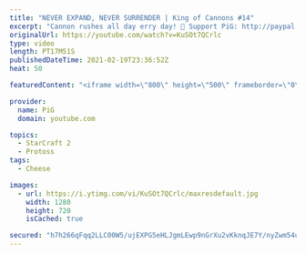 ```yaml
---
title: "NEVER EXPAND, NEVER SURRENDER | King of Cannons #14"
excerpt: "Cannon rushes all day erry day! 🐷 Support PiG: http://paypal.me/PiGSC2 | https://www.patreon.com/PiGSC2  King of Cannons playlist: https://www.youtube.com/watch?v=6LShnUyxhUc&list=PLFUDU8AOevUc-JGoqf5rE1PKuLmJ7hgfw PrintF’s stream: https://www.twitch.tv/quasarprintf -- 🐖 Watch live on https://www.twitch.tv/x5_pig"
originalUrl: https://youtube.com/watch?v=KuSOt7QCrlc
type: video
length: PT17M51S
publishedDateTime: 2021-02-19T23:36:52Z
heat: 50

featuredContent: "<iframe width=\"800\" height=\"500\" frameborder=\"0\" src=\"https://www.youtube.com/embed/KuSOt7QCrlc\" allow=\"accelerometer; autoplay; encrypted-media; gyroscope; picture-in-picture\" allowfullscreen></iframe>"

provider:
  name: PiG
  domain: youtube.com

topics:
  - StarCraft 2
  - Protoss
tags:
  - Cheese

images:
  - url: https://i.ytimg.com/vi/KuSOt7QCrlc/maxresdefault.jpg
    width: 1280
    height: 720
    isCached: true

secured: "h7h266qFqq2LLC00W5/ujEXPG5eHLJgmLEwp9nGrXu2vKknqJE7Y/nyZwm54un5pYOGgzrg3rsXnvfpoyb72Yj+yGygqPSXTo34xmqjHeHFFjGW680o1z1lSVwbaipCCoWcfyMD/F7RMrEtxY2hPjjU9bZVsSVE4HwTNe466h5zr1rYh7lolvrk+zLqLdnvoxjoXul7XaMOtg1Z7ktsMzHWPXnggr8vnTKWVNwyCLxnCcbVuEdWXUt4b+2+IQXos818kQTxMGiYScUs/BIU12K8IXHCv5n9WstaKW25vdIMh1cXoFiTUWEhG2aK/ICe65YoD6yVyxqIvG0VQXNja5y6q+1vBQGhdT6erve3Pf8JT/VObmH8MMvYgABYwulaKvKj3ufnWpxjCTUlNfTgXkPoSXNMFJkZ8u5domS4I1mo=;XSy70teUZgFXxtnxViuIgw=="
---
```


